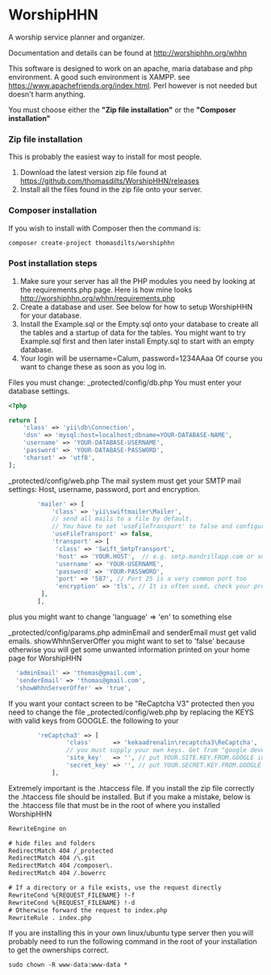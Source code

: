 # WorshipHHN
A worship service planner and organizer.

Documentation and details can be found at http://worshiphhn.org/whhn

This software is designed to work on an apache, maria database and php environment.  A good such environment is XAMPP. see https://www.apachefriends.org/index.html. Perl however is not needed but doesn't harm anything.

You must choose either the **"Zip file installation"** or the **"Composer installation"**

### Zip file installation
This is probably the easiest way to install for most people.

1. Download the latest version zip file found at  https://github.com/thomasdilts/WorshipHHN/releases
2. Install all the files found in the zip file onto your server.

### Composer installation

If you wish to install with Composer then the command is:

```txt
composer create-project thomasdilts/worshiphhn
```

### Post installation steps
1. Make sure your server has all the PHP modules you need by looking at the requirements.php page. Here is how mine looks http://worshiphhn.org/whhn/requirements.php
2. Create a database and user. See below for how to setup WorshipHHN for your database.
3. Install the Example.sql or the Empty.sql onto your database to create all the tables and a startup of data for the tables. You might want to try Example.sql first and then later install Empty.sql to start with an empty database.
4. Your login will be username=Calum, password=1234AAaa  Of course you want to change these as soon as you log in.

Files you must change:
_protected/config/db.php
You must enter your database settings.
```php
<?php

return [
    'class' => 'yii\db\Connection',
    'dsn' => 'mysql:host=localhost;dbname=YOUR-DATABASE-NAME',
    'username' => 'YOUR-DATABASE-USERNAME',
    'password' => 'YOUR-DATABASE-PASSWORD',
    'charset' => 'utf8',
];
```
_protected/config/web.php
The mail system must get your SMTP mail settings: Host, username, password, port and encryption.
```php
        'mailer' => [
            'class' => 'yii\swiftmailer\Mailer',
            // send all mails to a file by default. 
            // You have to set 'useFileTransport' to false and configure a transport for the mailer to send real emails.
            'useFileTransport' => false,
			'transport' => [
             'class' => 'Swift_SmtpTransport',
             'host' => 'YOUR.HOST',  // e.g. smtp.mandrillapp.com or smtp.gmail.com
             'username' => 'YOUR-USERNAME',
             'password' => 'YOUR-PASSWORD', 
             'port' => '587', // Port 25 is a very common port too
             'encryption' => 'tls', // It is often used, check your provider or mail server specs
         ],
        ],
```
plus you might want to change 'language' => 'en' to something else

_protected/config/params.php
adminEmail and senderEmail must get valid emails. showWhhnServerOffer you might want to set to 'false' because otherwise you will get some unwanted information printed on your home page for WorshipHHN
```php
  'adminEmail' => 'thomas@gmail.com', 
  'senderEmail' => 'thomas@gmail.com',
  'showWhhnServerOffer' => 'true',
```

If you want your contact screen to be "ReCaptcha V3" protected then you need to change the file _protected/config/web.php by replacing the KEYS with valid keys from GOOGLE.
 the following to your 
```php
		'reCaptcha3' => [
				'class'      => 'kekaadrenalin\recaptcha3\ReCaptcha',
				// you must supply your own keys. Get from "google developer recaptcha v3"
				'site_key'   => '', // put YOUR.SITE.KEY.FROM.GOOGLE inside the quotes
				'secret_key' => '', // put YOUR.SECRET.KEY.FROM.GOOGLE inside the quotes 
			],	
```

Extremely important is the .htaccess file. If you install the zip file correctly the .htaccess file should be installed. But if you make a mistake, below is the .htaccess file that must be in the root of where you installed WorshipHHN
```txt
RewriteEngine on

# hide files and folders
RedirectMatch 404 /_protected
RedirectMatch 404 /\.git
RedirectMatch 404 /composer\.
RedirectMatch 404 /.bowerrc

# If a directory or a file exists, use the request directly
RewriteCond %{REQUEST_FILENAME} !-f
RewriteCond %{REQUEST_FILENAME} !-d
# Otherwise forward the request to index.php
RewriteRule . index.php
```

If you are installing this in your own linux/ubuntu type server then you will probably need to run the following command in the root of your installation to get the ownerships correct.

```txt
sudo chown -R www-data:www-data *
```

